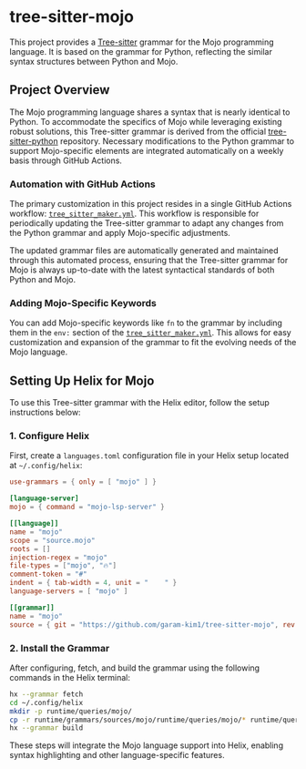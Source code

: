 # tree-sitter-mojo

This project provides a [Tree-sitter](https://tree-sitter.github.io/tree-sitter/) grammar for the Mojo programming language. It is based on the grammar for Python, reflecting the similar syntax structures between Python and Mojo.

## Project Overview

The Mojo programming language shares a syntax that is nearly identical to Python. To accommodate the specifics of Mojo while leveraging existing robust solutions, this Tree-sitter grammar is derived from the official [tree-sitter-python](https://github.com/tree-sitter/tree-sitter-python) repository. Necessary modifications to the Python grammar to support Mojo-specific elements are integrated automatically on a weekly basis through GitHub Actions.

### Automation with GitHub Actions

The primary customization in this project resides in a single GitHub Actions workflow: [`tree_sitter_maker.yml`](.github/workflows/tree_sitter_maker.yml). This workflow is responsible for periodically updating the Tree-sitter grammar to adapt any changes from the Python grammar and apply Mojo-specific adjustments.

The updated grammar files are automatically generated and maintained through this automated process, ensuring that the Tree-sitter grammar for Mojo is always up-to-date with the latest syntactical standards of both Python and Mojo.

### Adding Mojo-Specific Keywords

You can add Mojo-specific keywords like `fn` to the grammar by including them in the `env:` section of the [`tree_sitter_maker.yml`](.github/workflows/tree_sitter_maker.yml). This allows for easy customization and expansion of the grammar to fit the evolving needs of the Mojo language.

## Setting Up Helix for Mojo

To use this Tree-sitter grammar with the Helix editor, follow the setup instructions below:

### 1. Configure Helix

First, create a `languages.toml` configuration file in your Helix setup located at `~/.config/helix`:

```toml
use-grammars = { only = [ "mojo" ] }

[language-server]
mojo = { command = "mojo-lsp-server" }

[[language]]
name = "mojo"
scope = "source.mojo"
roots = []
injection-regex = "mojo"
file-types = ["mojo", "🔥"]
comment-token = "#"
indent = { tab-width = 4, unit = "    " }
language-servers = [ "mojo" ]

[[grammar]]
name = "mojo"
source = { git = "https://github.com/garam-kim1/tree-sitter-mojo", rev = "d0900c9d444088004a3683131c29b849529aef6d" }
```

### 2. Install the Grammar

After configuring, fetch, and build the grammar using the following commands in the Helix terminal:

```bash
hx --grammar fetch
cd ~/.config/helix
mkdir -p runtime/queries/mojo/
cp -r runtime/grammars/sources/mojo/runtime/queries/mojo/* runtime/queries/mojo/
hx --grammar build
```

These steps will integrate the Mojo language support into Helix, enabling syntax highlighting and other language-specific features.
